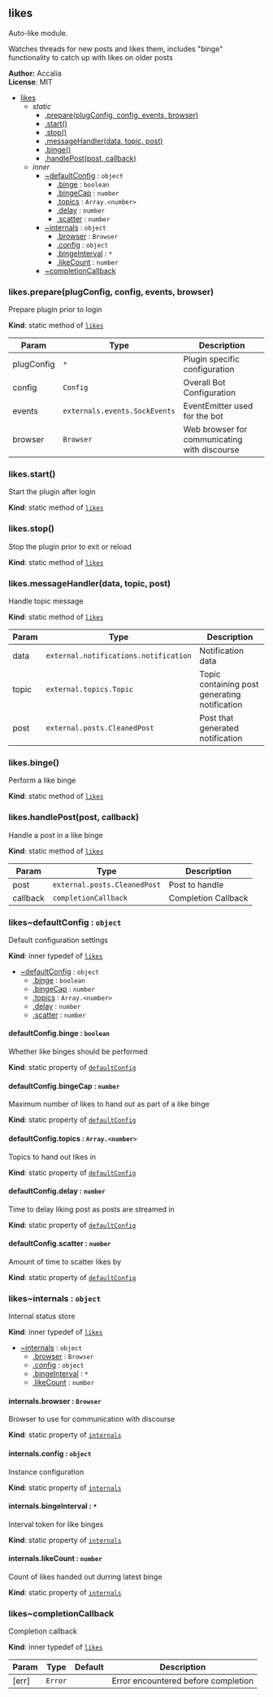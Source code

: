 <a name="module_likes"></a>
## likes
Auto-like module.

Watches threads for new posts and likes them, includes "binge" functionality to catch up with likes on older posts

**Author:** Accalia  
**License**: MIT  

* [likes](#module_likes)
  * _static_
    * [.prepare(plugConfig, config, events, browser)](#module_likes.prepare)
    * [.start()](#module_likes.start)
    * [.stop()](#module_likes.stop)
    * [.messageHandler(data, topic, post)](#module_likes.messageHandler)
    * [.binge()](#module_likes.binge)
    * [.handlePost(post, callback)](#module_likes.handlePost)
  * _inner_
    * [~defaultConfig](#module_likes..defaultConfig) : <code>object</code>
      * [.binge](#module_likes..defaultConfig.binge) : <code>boolean</code>
      * [.bingeCap](#module_likes..defaultConfig.bingeCap) : <code>number</code>
      * [.topics](#module_likes..defaultConfig.topics) : <code>Array.&lt;number&gt;</code>
      * [.delay](#module_likes..defaultConfig.delay) : <code>number</code>
      * [.scatter](#module_likes..defaultConfig.scatter) : <code>number</code>
    * [~internals](#module_likes..internals) : <code>object</code>
      * [.browser](#module_likes..internals.browser) : <code>Browser</code>
      * [.config](#module_likes..internals.config) : <code>object</code>
      * [.bingeInterval](#module_likes..internals.bingeInterval) : <code>\*</code>
      * [.likeCount](#module_likes..internals.likeCount) : <code>number</code>
    * [~completionCallback](#module_likes..completionCallback)

<a name="module_likes.prepare"></a>
### likes.prepare(plugConfig, config, events, browser)
Prepare plugin prior to login

**Kind**: static method of <code>[likes](#module_likes)</code>  

| Param | Type | Description |
| --- | --- | --- |
| plugConfig | <code>\*</code> | Plugin specific configuration |
| config | <code>Config</code> | Overall Bot Configuration |
| events | <code>externals.events.SockEvents</code> | EventEmitter used for the bot |
| browser | <code>Browser</code> | Web browser for communicating with discourse |

<a name="module_likes.start"></a>
### likes.start()
Start the plugin after login

**Kind**: static method of <code>[likes](#module_likes)</code>  
<a name="module_likes.stop"></a>
### likes.stop()
Stop the plugin prior to exit or reload

**Kind**: static method of <code>[likes](#module_likes)</code>  
<a name="module_likes.messageHandler"></a>
### likes.messageHandler(data, topic, post)
Handle topic message

**Kind**: static method of <code>[likes](#module_likes)</code>  

| Param | Type | Description |
| --- | --- | --- |
| data | <code>external.notifications.notification</code> | Notification data |
| topic | <code>external.topics.Topic</code> | Topic containing post generating notification |
| post | <code>external.posts.CleanedPost</code> | Post that generated notification |

<a name="module_likes.binge"></a>
### likes.binge()
Perform a like binge

**Kind**: static method of <code>[likes](#module_likes)</code>  
<a name="module_likes.handlePost"></a>
### likes.handlePost(post, callback)
Handle a post in a like binge

**Kind**: static method of <code>[likes](#module_likes)</code>  

| Param | Type | Description |
| --- | --- | --- |
| post | <code>external.posts.CleanedPost</code> | Post to handle |
| callback | <code>completionCallback</code> | Completion Callback |

<a name="module_likes..defaultConfig"></a>
### likes~defaultConfig : <code>object</code>
Default configuration settings

**Kind**: inner typedef of <code>[likes](#module_likes)</code>  

  * [~defaultConfig](#module_likes..defaultConfig) : <code>object</code>
    * [.binge](#module_likes..defaultConfig.binge) : <code>boolean</code>
    * [.bingeCap](#module_likes..defaultConfig.bingeCap) : <code>number</code>
    * [.topics](#module_likes..defaultConfig.topics) : <code>Array.&lt;number&gt;</code>
    * [.delay](#module_likes..defaultConfig.delay) : <code>number</code>
    * [.scatter](#module_likes..defaultConfig.scatter) : <code>number</code>

<a name="module_likes..defaultConfig.binge"></a>
#### defaultConfig.binge : <code>boolean</code>
Whether like binges should be performed

**Kind**: static property of <code>[defaultConfig](#module_likes..defaultConfig)</code>  
<a name="module_likes..defaultConfig.bingeCap"></a>
#### defaultConfig.bingeCap : <code>number</code>
Maximum number of likes to hand out as part of a like binge

**Kind**: static property of <code>[defaultConfig](#module_likes..defaultConfig)</code>  
<a name="module_likes..defaultConfig.topics"></a>
#### defaultConfig.topics : <code>Array.&lt;number&gt;</code>
Topics to hand out likes in

**Kind**: static property of <code>[defaultConfig](#module_likes..defaultConfig)</code>  
<a name="module_likes..defaultConfig.delay"></a>
#### defaultConfig.delay : <code>number</code>
Time to delay liking post as posts are streamed in

**Kind**: static property of <code>[defaultConfig](#module_likes..defaultConfig)</code>  
<a name="module_likes..defaultConfig.scatter"></a>
#### defaultConfig.scatter : <code>number</code>
Amount of time to scatter likes by

**Kind**: static property of <code>[defaultConfig](#module_likes..defaultConfig)</code>  
<a name="module_likes..internals"></a>
### likes~internals : <code>object</code>
Internal status store

**Kind**: inner typedef of <code>[likes](#module_likes)</code>  

  * [~internals](#module_likes..internals) : <code>object</code>
    * [.browser](#module_likes..internals.browser) : <code>Browser</code>
    * [.config](#module_likes..internals.config) : <code>object</code>
    * [.bingeInterval](#module_likes..internals.bingeInterval) : <code>\*</code>
    * [.likeCount](#module_likes..internals.likeCount) : <code>number</code>

<a name="module_likes..internals.browser"></a>
#### internals.browser : <code>Browser</code>
Browser to use for communication with discourse

**Kind**: static property of <code>[internals](#module_likes..internals)</code>  
<a name="module_likes..internals.config"></a>
#### internals.config : <code>object</code>
Instance configuration

**Kind**: static property of <code>[internals](#module_likes..internals)</code>  
<a name="module_likes..internals.bingeInterval"></a>
#### internals.bingeInterval : <code>\*</code>
Interval token for like binges

**Kind**: static property of <code>[internals](#module_likes..internals)</code>  
<a name="module_likes..internals.likeCount"></a>
#### internals.likeCount : <code>number</code>
Count of likes handed out durring latest binge

**Kind**: static property of <code>[internals](#module_likes..internals)</code>  
<a name="module_likes..completionCallback"></a>
### likes~completionCallback
Completion callback

**Kind**: inner typedef of <code>[likes](#module_likes)</code>  

| Param | Type | Default | Description |
| --- | --- | --- | --- |
| [err] | <code>Error</code> | <code></code> | Error encountered before completion |

